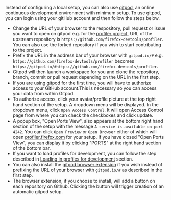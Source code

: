 Instead of configuring a local setup, you can also use [gitpod](https://www.gitpod.io/), an online continuous development environment  with minimum setup.
To use gitpod, you can login using your gitHub account and then follow the steps below. 

- Change the URL of your browser to the respository, pull request or issue you want to open on gitpod e.g. for the [profiler project](https://github.com/firefox-devtools/profiler), URL of the upstream repository is `https://github.com/firefox-devtools/profiler`. You can also use the forked repository if you wish to start contributing to the project. 
- Prefix the URL in the address bar of your browser with `gitpod.io/#` e.g. `https://github.com/firefox-devtools/profiler` becomes `https://gitpod.io/#https://github.com/firefox-devtools/profiler`.
- Gitpod will then  launch a workspace for you and clone the repository, branch, commit or pull request depending on the URL in the first step.
- If you are using gitpod for the first time, you will have to authorize access to your GitHub account.This is necessary so you can access your data from within Gitpod.
- To authorize access, click your avatar/profile picture at the top right hand section of the setup. A dropdown menu will be displayed. In the dropdown menu, click `Open Access Control`. It will open Access Control page from where you can check the checkboxes and click update. 
- A popup box, "Open Ports View", also appears at the bottom right hand section of the setup with the message `A service is available on port 4242`. You can click `Open Preview` or `Open Browser` either of which will open [profiler.firefox.com](https://profiler.firefox.com/) for your setup. If you have closed "Open Ports View", you can display it by clicking "PORTS" at the right hand section of the bottom bar.
- If you want to load profiles for development, you can follow the step described in [Loading in profiles for development](https://github.com/firefox-devtools/profiler/blob/main/CONTRIBUTING.md#loading-in-profiles-for-development) section.
- You can also install the [gitpod browser extension](https://addons.mozilla.org/en-GB/firefox/addon/gitpod/) if you wish instead of prefixing the URL of your browser with `gitpod.io/#` as described in the first step.
- The browser extension, if you choose to install, will add a button on each repository on Github. Clicking the button will trigger creation of an automatic gitpod setup. 



